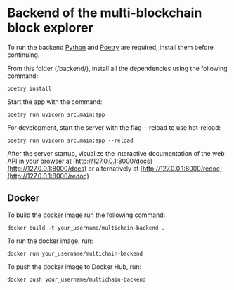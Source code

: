 # Backend of the multi-blockchain block explorer


To run the backend [Python](https://www.python.org/) and [Poetry](https://python-poetry.org/) are required, install them before continuing.

From this folder (/backend/), install all the dependencies using the following command:

    poetry install

Start the app with the command:

    poetry run uvicorn src.main:app

For development, start the server with the flag --reload to use hot-reload:

    poetry run uvicorn src.main:app --reload


After the server startup, visualize the interactive documentation of the web API in your browser at  [http://127.0.0.1:8000/docs](http://127.0.0.1:8000/docs) or alternatively at [http://127.0.0.1:8000/redoc](http://127.0.0.1:8000/redoc) 


## Docker

To build the docker image run the following command:

    docker build -t your_username/multichain-backend .

To run the docker image, run:

    docker run your_username/multichain-backend

To push the docker image to Docker Hub, run:

    docker push your_username/multichain-backend

